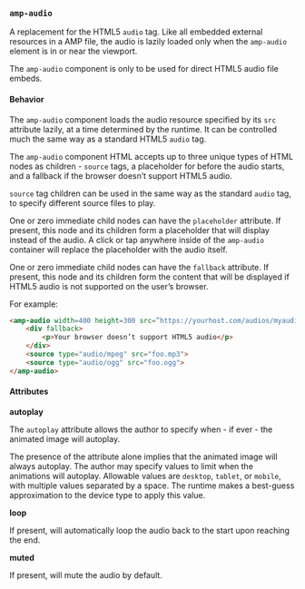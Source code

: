 <!---
Copyright 2015 The AMP HTML Authors. All Rights Reserved.

Licensed under the Apache License, Version 2.0 (the "License");
you may not use this file except in compliance with the License.
You may obtain a copy of the License at

      http://www.apache.org/licenses/LICENSE-2.0

Unless required by applicable law or agreed to in writing, software
distributed under the License is distributed on an "AS-IS" BASIS,
WITHOUT WARRANTIES OR CONDITIONS OF ANY KIND, either express or implied.
See the License for the specific language governing permissions and
limitations under the License.
-->

### <a name=”amp-audio”></a> `amp-audio`

A replacement for the HTML5 `audio` tag. Like all embedded external resources in a AMP file, the audio is lazily loaded only when the `amp-audio` element is in or near the viewport.

The `amp-audio` component is only to be used for direct HTML5 audio file embeds.

#### Behavior

The `amp-audio` component loads the audio resource specified by its `src` attribute lazily, at a time determined by the runtime. It can be controlled much the same way as a standard HTML5 `audio` tag.

The `amp-audio` component HTML accepts up to three unique types of HTML nodes as children - `source` tags, a placeholder for before the audio starts, and a fallback if the browser doesn’t support HTML5 audio.

`source` tag children can be used in the same way as the standard `audio` tag, to specify different source files to play.

One or zero immediate child nodes can have the `placeholder` attribute. If present, this node and its children form a placeholder that will display instead of the audio. A click or tap anywhere inside of the `amp-audio` container will replace the placeholder with the audio itself.

One or zero immediate child nodes can have the `fallback` attribute. If present, this node and its children form the content that will be displayed if HTML5 audio is not supported on the user’s browser.

For example:
```html
<amp-audio width=400 height=300 src=”https://yourhost.com/audios/myaudio.mp3”>
    <div fallback>
        <p>Your browser doesn’t support HTML5 audio</p>
    </div>
    <source type="audio/mpeg" src="foo.mp3">
    <source type="audio/ogg" src="foo.ogg">
</amp-audio>
```
#### Attributes

**autoplay**

The `autoplay` attribute allows the author to specify when - if ever - the animated image will autoplay.

The presence of the attribute alone implies that the animated image will always autoplay. The author may specify values to limit when the animations will autoplay. Allowable values are `desktop`, `tablet`, or `mobile`, with multiple values separated by a space. The runtime makes a best-guess approximation to the device type to apply this value.

**loop**

If present, will automatically loop the audio back to the start upon reaching the end.

**muted**

If present, will mute the audio by default.
